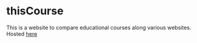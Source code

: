 # thisCourse
This is a website to compare educational courses along various websites.<br>
Hosted  <a href="https://www.skillunga.com/">here</a>
